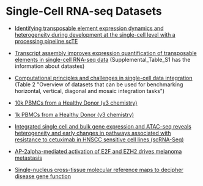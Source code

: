 # Single-Cell RNA-seq Datasets #

- [Identifying transposable element expression dynamics and heterogeneity during development at the single-cell level with a processing pipeline scTE](https://www.nature.com/articles/s41467-021-21808-x#data-availability)

- [Transcript assembly improves expression quantification of transposable elements in single-cell RNA-seq data](https://genome.cshlp.org/content/31/1/88/suppl/DC1) (Supplemental_Table_S1 has the information about datastes)

- [Computational principles and challenges in single-cell data integration](https://www.nature.com/articles/s41587-021-00895-7/tables/2) (Table 2 "Overview of datasets that can be used for benchmarking horizontal, vertical, diagonal and mosaic integration tasks")
 
- [10k PBMCs from a Healthy Donor (v3 chemistry)](https://support.10xgenomics.com/single-cell-gene-expression/datasets/3.0.0/pbmc_10k_v3)

- [1k PBMCs from a Healthy Donor (v3 chemistry)](https://support.10xgenomics.com/single-cell-gene-expression/datasets/3.0.0/pbmc_1k_v3)

- [Integrated single cell and bulk gene expression and ATAC-seq reveals heterogeneity and early changes in pathways associated with resistance to cetuximab in HNSCC sensitive cell lines (scRNA-Seq)](https://www.ncbi.nlm.nih.gov/geo/query/acc.cgi?acc=GSE137524)

- [AP-2alpha-mediated activation of E2F and EZH2 drives melanoma metastasis](https://www.ncbi.nlm.nih.gov/geo/query/acc.cgi?acc=GSE162362)

- [Single-nucleus cross-tissue molecular reference maps to decipher disease gene function](https://www.biorxiv.org/content/10.1101/2021.07.19.452954v1.full)


